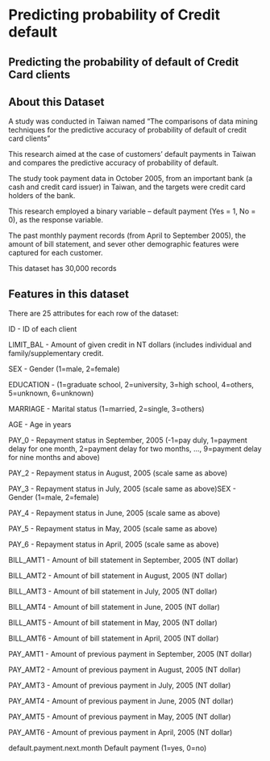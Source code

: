 # Predicting probability of Credit default
## Predicting the probability of default of Credit Card clients

## About this Dataset

A study was conducted in Taiwan named “The comparisons of data mining techniques for the predictive accuracy of probability of default of credit card clients”

This research aimed at the case of customers’ default payments in Taiwan and compares the predictive accuracy of probability of default.

The study took payment data in October 2005, from an important bank (a cash and credit card issuer) in Taiwan, and the targets were credit card holders of the bank.

This research employed a binary variable – default payment (Yes = 1, No = 0), as the response variable.

The past monthly payment records (from April to September 2005), the amount of bill statement, and sever other demographic features were captured for each customer.

This dataset has 30,000 records 

## Features in this dataset

There are 25 attributes for each row of the dataset:

ID - ID of each client

LIMIT_BAL - Amount of given credit in NT dollars (includes individual and family/supplementary credit.

SEX - Gender (1=male, 2=female)

EDUCATION - (1=graduate school, 2=university, 3=high school, 4=others, 5=unknown, 6=unknown)

MARRIAGE - Marital status (1=married, 2=single, 3=others)

AGE - Age in years

PAY_0 - Repayment status in September, 2005 (-1=pay duly, 1=payment delay for one month, 2=payment delay for two months, ..., 9=payment delay for nine months and above)

PAY_2 -  Repayment status in August, 2005 (scale same as above)

PAY_3 - Repayment status in July, 2005 (scale same as above)SEX - Gender (1=male, 2=female)

PAY_4 - Repayment status in June, 2005 (scale same as above)

PAY_5 - Repayment status in May, 2005 (scale same as above)

PAY_6 - Repayment status in April, 2005 (scale same as above)

BILL_AMT1 - Amount of bill statement in September, 2005 (NT dollar)

BILL_AMT2 - Amount of bill statement in August, 2005 (NT dollar)

BILL_AMT3 - Amount of bill statement in July, 2005 (NT dollar)

BILL_AMT4 - Amount of bill statement in June, 2005 (NT dollar)

BILL_AMT5 - Amount of bill statement in May, 2005 (NT dollar)

BILL_AMT6 - Amount of bill statement in April, 2005 (NT dollar)

PAY_AMT1 - Amount of previous payment in September, 2005 (NT dollar)

PAY_AMT2 -  Amount of previous payment in August, 2005 (NT dollar)

PAY_AMT3 - Amount of previous payment in July, 2005 (NT dollar)

PAY_AMT4 - Amount of previous payment in June, 2005 (NT dollar)

PAY_AMT5 - Amount of previous payment in May, 2005 (NT dollar)

PAY_AMT6 - Amount of previous payment in April, 2005 (NT dollar)

default.payment.next.month Default payment (1=yes, 0=no)

